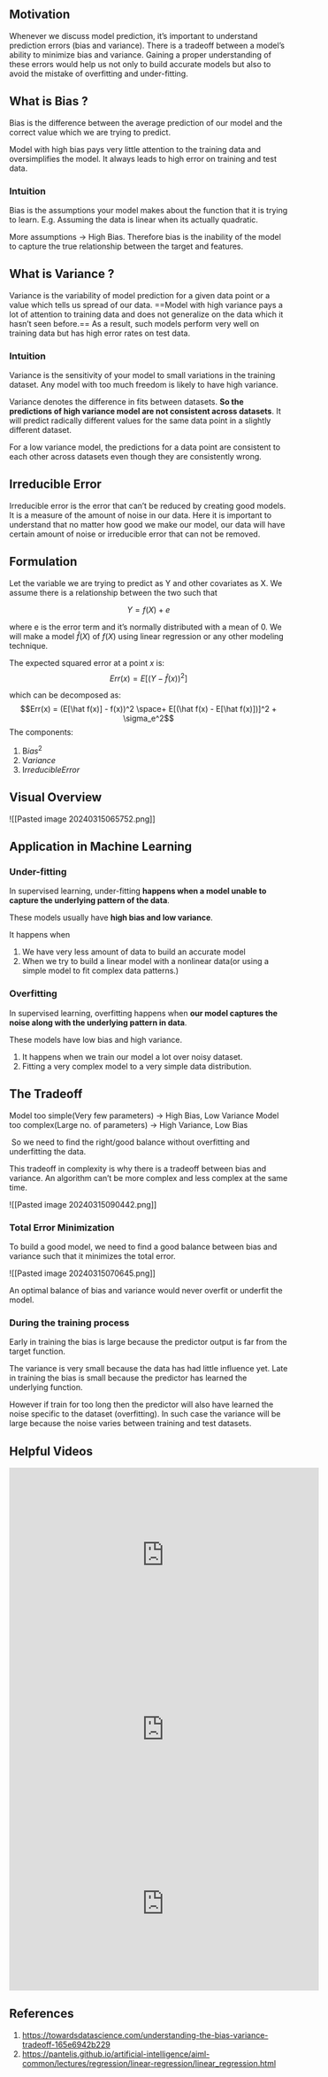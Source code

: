 ## Motivation
Whenever we discuss model prediction, it’s important to understand prediction errors (bias and variance). There is a tradeoff between a model’s ability to minimize bias and variance. Gaining a proper understanding of these errors would help us not only to build accurate models but also to avoid the mistake of overfitting and under-fitting.

## What is Bias ?
Bias is the difference between the average prediction of our model and the correct value which we are trying to predict. 

Model with high bias pays very little attention to the training data and oversimplifies the model. It always leads to high error on training and test data.

### Intuition
Bias is the assumptions your model makes about the function that it is trying to learn. E.g. Assuming the data is linear when its actually quadratic. 

More assumptions → High Bias. Therefore bias is the inability of the model to capture the true relationship between the target and features.

## What is Variance ?
Variance is the variability of model prediction for a given data point or a value which tells us spread of our data. ==Model with high variance pays a lot of attention to training data and does not generalize on the data which it hasn’t seen before.== As a result, such models perform very well on training data but has high error rates on test data.

### Intuition
 Variance is the sensitivity of your model to small variations in the training dataset. Any model with too much freedom is likely to have high variance.

Variance denotes the difference in fits between datasets. **So the predictions of high variance model are not consistent across datasets**. It will predict radically different values for the same data point in a slightly different dataset.

For a low variance model, the predictions for a data point are consistent to each other across datasets even though they are consistently wrong. 

## Irreducible Error
Irreducible error is the error that can’t be reduced by creating good models. It is a measure of the amount of noise in our data. Here it is important to understand that no matter how good we make our model, our data will have certain amount of noise or irreducible error that can not be removed.

## Formulation
Let the variable we are trying to predict as Y and other covariates as X. We assume there is a relationship between the two such that

$$
Y = f(X) + e
$$

where e is the error term and it’s normally distributed with a mean of 0. We will make a model $\hat f(X)$  of $f(X)$ using linear regression or any other modeling technique.

The expected squared error at a point $x$ is:
$$Err(x) = E[(Y- \hat f(x))^2]$$

which can be decomposed as:
$$Err(x) = (E[\hat f(x)] - f(x))^2 \space+ E[(\hat f(x) - E[\hat f(x)])]^2 + \sigma_e^2$$
The components:
1. $\mathrm Bias^2$
2. $\mathrm Variance$
3.  $\mathrm Irreducible Error$

## Visual Overview

![[Pasted image 20240315065752.png]]
## Application in Machine Learning

### Under-fitting
In supervised learning, under-fitting **happens when a model unable to capture the underlying pattern of the data**. 

These models usually have **high bias and low variance**. 

It happens when 

1. We have very less amount of data to build an accurate model 
2. When we try to build a linear model with a nonlinear data(or using a simple model to fit complex data patterns.)

### Overfitting
In supervised learning, overfitting happens when **our model captures the noise along with the underlying pattern in data**.

These models have low bias and high variance.

1. It happens when we train our model a lot over noisy dataset. 
2. Fitting a very complex model to a very simple data distribution.

## The Tradeoff
Model too simple(Very few parameters) $\rightarrow$ High Bias, Low Variance
Model too complex(Large no. of parameters) $\rightarrow$ High Variance, Low Bias

 So we need to find the right/good balance without overfitting and underfitting the data.

This tradeoff in complexity is why there is a tradeoff between bias and variance. An algorithm can’t be more complex and less complex at the same time.

![[Pasted image 20240315090442.png]]


### Total Error Minimization
To build a good model, we need to find a good balance between bias and variance such that it minimizes the total error.

![[Pasted image 20240315070645.png]]

An optimal balance of bias and variance would never overfit or underfit the model.

### During the training process
Early in training the bias is large because the predictor output is far from the target function. 

The variance is very small because the data has had little influence yet. Late in training the bias is small because the predictor has learned the underlying function. 

However if train for too long then the predictor will also have learned the noise specific to the dataset (overfitting). In such case the variance will be large because the noise varies between training and test datasets.

## Helpful Videos
<iframe width="560" height="315" src="https://www.youtube.com/embed/a6YH6EbM9xA?si=lvOzjuMaRyo3UjCA" title="YouTube video player" frameborder="0" allow="accelerometer; autoplay; clipboard-write; encrypted-media; gyroscope; picture-in-picture; web-share" referrerpolicy="strict-origin-when-cross-origin" allowfullscreen></iframe>

<iframe width="560" height="315" src="https://www.youtube.com/embed/EuBBz3bI-aA?si=AvjPJsywPK7kJPkm" title="YouTube video player" frameborder="0" allow="accelerometer; autoplay; clipboard-write; encrypted-media; gyroscope; picture-in-picture; web-share" referrerpolicy="strict-origin-when-cross-origin" allowfullscreen></iframe>
<iframe width="560" height="315" src="https://www.youtube.com/embed/YIPsfEtJppE?si=zzseAtU6ECcngD85" title="YouTube video player" frameborder="0" allow="accelerometer; autoplay; clipboard-write; encrypted-media; gyroscope; picture-in-picture; web-share" referrerpolicy="strict-origin-when-cross-origin" allowfullscreen></iframe>



## References
1. https://towardsdatascience.com/understanding-the-bias-variance-tradeoff-165e6942b229
2. https://pantelis.github.io/artificial-intelligence/aiml-common/lectures/regression/linear-regression/linear_regression.html

